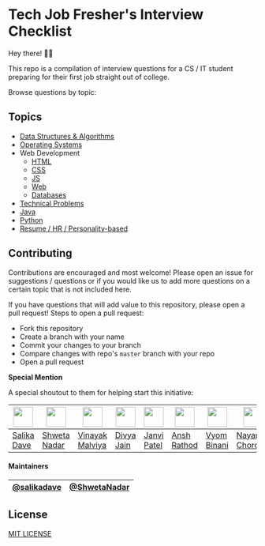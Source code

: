 # Tech Job Fresher's Interview Checklist

Hey there! 👋🏻 

This repo is a compilation of interview questions for a CS / IT student preparing for their first job straight out of college. 

Browse questions by topic: 

## Topics

- [Data Structures & Algorithms](ds_algo/ds_algo.md)
- [Operating Systems](operating_systems/os.md)
- Web Development
  - [HTML](web_development/html.md)
  - [CSS](web_development/css.md)
  - [JS](web_development/javascript.md)
  - [Web](web_development/web_network.md)
  - [Databases](web_development/databases.md)
- [Technical Problems]()
- [Java](java/java.md)
- [Python](python/python.md)
- [Resume / HR / Personality-based](resume_hr/resume_cv_hr.md)

## Contributing

Contributions are encouraged and most welcome! Please open an issue for suggestions / questions or if you would like us to add more questions on a certain topic that is not included here.

If you have questions that will add value to this repository, please open a pull request! Steps to open a pull request:

* Fork this repository
* Create a branch with your name
* Commit your changes to your branch
* Compare changes with repo's `master` branch with your repo
* Open a pull request

**Special Mention**

A special shoutout to them for helping start this initiative:

  <img src="https://avatars.githubusercontent.com/u/35625827?v=4" width="40">|  <img src="" width="40"> |  <img src="https://avatars.githubusercontent.com/u/42168249?v=4" width="40">   | <img src="https://avatars.githubusercontent.com/u/62170586?v=4" width="40"> | <img src="https://media-exp1.licdn.com/dms/image/C5103AQHn8Fd3MzSwKg/profile-displayphoto-shrink_400_400/0/1562088005247?e=1624492800&v=beta&t=UWzYrn3wpNkZjG4N7l9nT8KEePXkUt7ikbTJaP-iGhg" width="40"> | <img src="https://avatars.githubusercontent.com/u/32770069?v=4" width="40"> | <img src="https://media-exp1.licdn.com/dms/image/C5103AQF7rHcS53A2Tw/profile-displayphoto-shrink_400_400/0/1577776009551?e=1624492800&v=beta&t=x0WVL-FyIhBWfb0zFnB83tNHgOY74US8dFf91mtaCic" width="40"> | <img src="https://media-exp1.licdn.com/dms/image/C5103AQE_9zUtGHAXSA/profile-displayphoto-shrink_400_400/0/1561111821220?e=1624492800&v=beta&t=zh90CVfZXqtCyifjKUQwwOi9RWmTO75TPV79uaSfu9g" width="40">  
---|----|------|-------------|--------|----------|-----------|---
[Salika Dave](https://github.com/salikadave) | [Shweta Nadar](https://github.com/ShwetaNadar) | [Vinayak Malviya](https://github.com/vinayakm4261) | [Divya Jain](https://github.com/divykj) | [Janvi Patel](https://www.linkedin.com/in/janvi-patel-49a81818a/) | [Ansh Rathod](http://www.unshh.me/) | [Vyom Binani](https://www.linkedin.com/in/vyom-binani-1a0819152/) | [Nayan Chordiya](https://www.linkedin.com/in/nayan-chordiya/)

#### Maintainers

| [@salikadave](https://github.com/salikadave) | [@ShwetaNadar](https://github.com/ShwetaNadar) |
|---|---|

## License

[MIT LICENSE](LICENSE)
